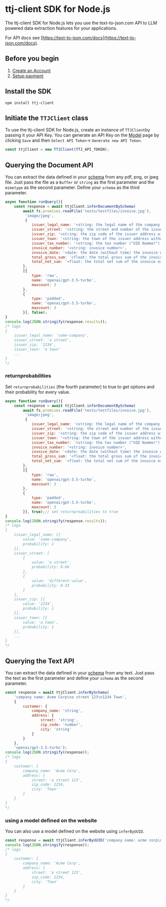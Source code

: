 # ttj-client SDK for Node.js

The ttj-client SDK for Node.js lets you use the text-to-json.com API to LLM powered data extraction features for your applications.

For API docs see [https://text-to-json.com/docs](https://text-to-json.com/docs).

## Before you begin

1. [Create an Account](https://text-to-json.com/create-account)
2. [Setup payment](https://text-to-json.com/account/billing)

## Install the SDK

```shell
npm install ttj-client
```

## Initiate the `TTJClient` class

To use the ttj-client SDK for Node.js, create an instance of `TTJClient`by passing it your API Key.
You can generate an API Key on the [Model](https://text-to-json.com/account/viewmodel) page by clicking `Save` and then `Select API Token`-> `Generate new API Token`.

```javascript
const ttjClient = new TTJClient(TTJ_API_TOKEN);
```

## Querying the Document API

You can extract the data defined in your [schema](https://text-to-json.com/en/docs#defining-a-schema) from any pdf, png, or jpeg file. Just pass the file as a `Buffer` or `string` as the first parameter and the `mimetype` as the second parameter. Define your `schema` as the third parameter. 

```javascript
async function runQuery(){
    const response = await ttjClient.inferDocumentBySchema(
        await fs.promises.readFile('tests/testfiles/invoice.jpg'),
         'image/jpeg', 
         {
            issuer_legal_name: '<string: the legal name of the company that issued the invoice>',
            issuer_street: '<string: the street and number of the issuer address>',
            issuer_zip: '<string: the zip code of the issuer address without the town>',
            issuer_town: '<string: the town of the issuer address without zip code>',
            issuer_tax_number: '<string: the tax number ("UID Nummer") of the issuer>',
            invoice_number: '<string: invoice number>',
            invoice_date: '<date: the date (without time) the invoice was issued>',
            total_gross_sum: '<float: the total gross sum of the invoice including VAT, null iff unsure>',
            total_net_sum: '<float: the total net sum of the invoice excluding VAT, null iff unsure>',
        }, 
        [{
            type: 'raw',
            name: 'openai/gpt-3.5-turbo',
            maxcount: 3
        },
        {
            type: 'padded',
            name: 'openai/gpt-3.5-turbo',
            maxcount: 3
        }], false);
}
console.log(JSON.stringify(response.results));
/* logs
{
    issuer_legal_name: 'some-company',
    issuer_street: 'a street',
    issuer_zip: '1234',
    issuer_town: 'a town'
    ...
}
*/
```

### returnprobabilities

Set `returnprobabilities` (the fourth parameter) to true to get options and their probability for every value.

```javascript
async function runQuery(){
    const response = await ttjClient.inferDocumentBySchema(
        await fs.promises.readFile('tests/testfiles/invoice.jpg'),
         'image/jpeg', 
         {
            issuer_legal_name: '<string: the legal name of the company that issued the invoice>',
            issuer_street: '<string: the street and number of the issuer address>',
            issuer_zip: '<string: the zip code of the issuer address without the town>',
            issuer_town: '<string: the town of the issuer address without zip code>',
            issuer_tax_number: '<string: the tax number ("UID Nummer") of the issuer>',
            invoice_number: '<string: invoice number>',
            invoice_date: '<date: the date (without time) the invoice was issued>',
            total_gross_sum: '<float: the total gross sum of the invoice including VAT, null iff unsure>',
            total_net_sum: '<float: the total net sum of the invoice excluding VAT, null iff unsure>',
        }, 
        [{
            type: 'raw',
            name: 'openai/gpt-3.5-turbo',
            maxcount: 3
        },
        {
            type: 'padded',
            name: 'openai/gpt-3.5-turbo',
            maxcount: 3
        }], true);// set returnproabilities to true
}
console.log(JSON.stringify(response.results));
/* logs
{
    issuer_legal_name: [{
        value: 'some-company',
        probability: 1
    }],
    issuer_street: [
        {
            value: 'a street',
            probability: 0.66
        },
        {
            value: 'different-value',
            probability: 0.33
        }
    ],
    issuer_zip: [{
        value: '1234',
        probability: 1
    }],
    issuer_town: [{
        value: 'a town',
        probability: 1
    }],
    ...
}
*/
```


## Querying the Text API

You can extract the data defined in your [schema](https://text-to-json.com/en/docs#defining-a-schema) from any text. Just pass the text as the first parameter and define your `schema` as the second parameter. 

```javascript
const response = await ttjClient.inferBySchema(
    'company name: Acme Corp\na street 123\n1234 Town', 
    {
        customer: {
            company_name: 'string',
            address: {
                street: 'string',
                zip_code: 'number',
                city: 'string'
            }
        }
    }, 
    'openai/gpt-3.5-turbo');
console.log(JSON.stringify(response));
/* logs
{
    customer: {
        company_name: 'Acme Corp',
        address: {
            street: 'a street 123',
            zip_code: 1234,
            city: 'Town'
        }
    }
}
*/
```

### using a model defined on the website

You can also use a model defined on the website using `inferByUUID`.

```javascript
const response = await ttjClient.inferByUUID('company name: acme corp\na street 123\n1234 Town', YOUR_UUID);
console.log(JSON.stringify(response));
/* logs
{
    customer: {
        company_name: 'Acme Corp',
        address: {
            street: 'a street 123',
            zip_code: 1234,
            city: 'Town'
        }
    }
}
*/
```